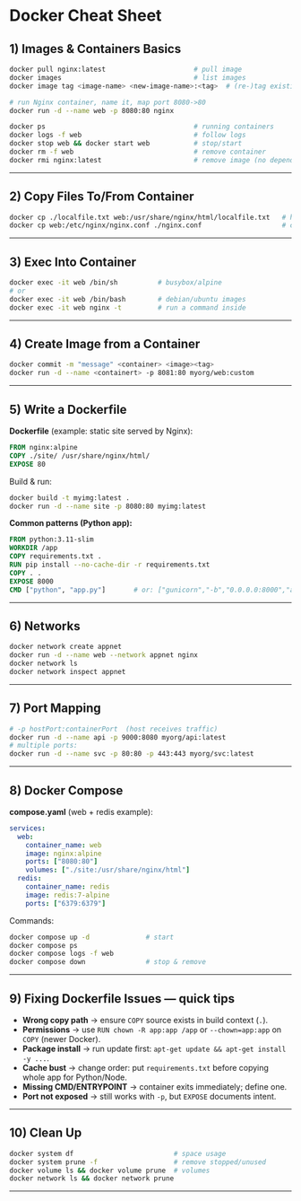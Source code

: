 # Docker Cheat Sheet

## 1) Images & Containers Basics
```bash
docker pull nginx:latest                      # pull image
docker images                                 # list images
docker image tag <image-name> <new-image-name>:<tag>  # (re-)tag existing image

# run Nginx container, name it, map port 8080->80
docker run -d --name web -p 8080:80 nginx

docker ps                                     # running containers
docker logs -f web                            # follow logs
docker stop web && docker start web           # stop/start
docker rm -f web                              # remove container
docker rmi nginx:latest                       # remove image (no dependent containers)
```

---

## 2) Copy Files To/From Container
```bash
docker cp ./localfile.txt web:/usr/share/nginx/html/localfile.txt   # host -> container
docker cp web:/etc/nginx/nginx.conf ./nginx.conf                    # container -> host
```

---

## 3) Exec Into Container 
```bash
docker exec -it web /bin/sh          # busybox/alpine
# or
docker exec -it web /bin/bash        # debian/ubuntu images
docker exec -it web nginx -t         # run a command inside
```

---

## 4) Create Image **from a Container**
```bash
docker commit -m "message" <container> <image><tag>
docker run -d --name <containert> -p 8081:80 myorg/web:custom
```

---

## 5) Write a **Dockerfile** 
**Dockerfile** (example: static site served by Nginx):
```Dockerfile
FROM nginx:alpine
COPY ./site/ /usr/share/nginx/html/
EXPOSE 80
```
Build & run:
```bash
docker build -t myimg:latest .
docker run -d --name site -p 8080:80 myimg:latest
```

**Common patterns (Python app):**
```Dockerfile
FROM python:3.11-slim
WORKDIR /app
COPY requirements.txt .
RUN pip install --no-cache-dir -r requirements.txt
COPY . .
EXPOSE 8000
CMD ["python", "app.py"]       # or: ["gunicorn","-b","0.0.0.0:8000","app:app"]
```

---

## 6) Networks
```bash
docker network create appnet
docker run -d --name web --network appnet nginx
docker network ls
docker network inspect appnet
```

---

## 7) Port Mapping
```bash
# -p hostPort:containerPort  (host receives traffic)
docker run -d --name api -p 9000:8080 myorg/api:latest
# multiple ports:
docker run -d --name svc -p 80:80 -p 443:443 myorg/svc:latest
```

---

## 8) Docker Compose
**compose.yaml** (web + redis example):
```yaml
services:
  web:
    container_name: web
    image: nginx:alpine
    ports: ["8080:80"]
    volumes: ["./site:/usr/share/nginx/html"]
  redis:
    container_name: redis
    image: redis:7-alpine
    ports: ["6379:6379"]
```
Commands:
```bash
docker compose up -d              # start
docker compose ps
docker compose logs -f web
docker compose down               # stop & remove
```

---

## 9) Fixing Dockerfile Issues — quick tips
- **Wrong copy path** → ensure `COPY` source exists in build context (`.`).
- **Permissions** → use `RUN chown -R app:app /app` or `--chown=app:app` on `COPY` (newer Docker).
- **Package install** → run update first: `apt-get update && apt-get install -y ...`.
- **Cache bust** → change order: put `requirements.txt` before copying whole app for Python/Node.
- **Missing CMD/ENTRYPOINT** → container exits immediately; define one.
- **Port not exposed** → still works with `-p`, but `EXPOSE` documents intent.

---

## 10) Clean Up
```bash
docker system df                         # space usage
docker system prune -f                   # remove stopped/unused
docker volume ls && docker volume prune  # volumes
docker network ls && docker network prune
```

---
